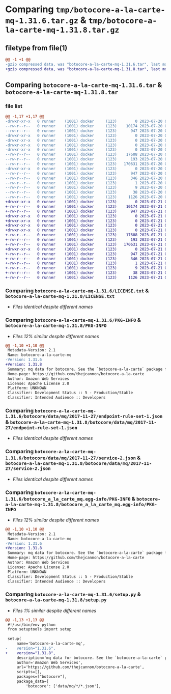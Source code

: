 # Comparing `tmp/botocore-a-la-carte-mq-1.31.6.tar.gz` & `tmp/botocore-a-la-carte-mq-1.31.8.tar.gz`

## filetype from file(1)

```diff
@@ -1 +1 @@
-gzip compressed data, was "botocore-a-la-carte-mq-1.31.6.tar", last modified: Thu Jul 20 01:20:28 2023, max compression
+gzip compressed data, was "botocore-a-la-carte-mq-1.31.8.tar", last modified: Fri Jul 21 01:21:37 2023, max compression
```

## Comparing `botocore-a-la-carte-mq-1.31.6.tar` & `botocore-a-la-carte-mq-1.31.8.tar`

### file list

```diff
@@ -1,17 +1,17 @@
-drwxr-xr-x   0 runner    (1001) docker     (123)        0 2023-07-20 01:20:28.086749 botocore-a-la-carte-mq-1.31.6/
--rw-r--r--   0 runner    (1001) docker     (123)    10174 2023-07-20 01:20:27.000000 botocore-a-la-carte-mq-1.31.6/LICENSE.txt
--rw-r--r--   0 runner    (1001) docker     (123)      947 2023-07-20 01:20:28.086749 botocore-a-la-carte-mq-1.31.6/PKG-INFO
-drwxr-xr-x   0 runner    (1001) docker     (123)        0 2023-07-20 01:20:28.082749 botocore-a-la-carte-mq-1.31.6/botocore/
-drwxr-xr-x   0 runner    (1001) docker     (123)        0 2023-07-20 01:20:28.082749 botocore-a-la-carte-mq-1.31.6/botocore/data/
-drwxr-xr-x   0 runner    (1001) docker     (123)        0 2023-07-20 01:20:28.082749 botocore-a-la-carte-mq-1.31.6/botocore/data/mq/
-drwxr-xr-x   0 runner    (1001) docker     (123)        0 2023-07-20 01:20:28.082749 botocore-a-la-carte-mq-1.31.6/botocore/data/mq/2017-11-27/
--rw-r--r--   0 runner    (1001) docker     (123)    17608 2023-07-20 01:19:55.000000 botocore-a-la-carte-mq-1.31.6/botocore/data/mq/2017-11-27/endpoint-rule-set-1.json
--rw-r--r--   0 runner    (1001) docker     (123)      193 2023-07-20 01:19:55.000000 botocore-a-la-carte-mq-1.31.6/botocore/data/mq/2017-11-27/paginators-1.json
--rw-r--r--   0 runner    (1001) docker     (123)   170631 2023-07-20 01:19:55.000000 botocore-a-la-carte-mq-1.31.6/botocore/data/mq/2017-11-27/service-2.json
-drwxr-xr-x   0 runner    (1001) docker     (123)        0 2023-07-20 01:20:28.082749 botocore-a-la-carte-mq-1.31.6/botocore_a_la_carte_mq.egg-info/
--rw-r--r--   0 runner    (1001) docker     (123)      947 2023-07-20 01:20:28.000000 botocore-a-la-carte-mq-1.31.6/botocore_a_la_carte_mq.egg-info/PKG-INFO
--rw-r--r--   0 runner    (1001) docker     (123)      346 2023-07-20 01:20:28.000000 botocore-a-la-carte-mq-1.31.6/botocore_a_la_carte_mq.egg-info/SOURCES.txt
--rw-r--r--   0 runner    (1001) docker     (123)        1 2023-07-20 01:20:28.000000 botocore-a-la-carte-mq-1.31.6/botocore_a_la_carte_mq.egg-info/dependency_links.txt
--rw-r--r--   0 runner    (1001) docker     (123)        9 2023-07-20 01:20:28.000000 botocore-a-la-carte-mq-1.31.6/botocore_a_la_carte_mq.egg-info/top_level.txt
--rw-r--r--   0 runner    (1001) docker     (123)       38 2023-07-20 01:20:28.086749 botocore-a-la-carte-mq-1.31.6/setup.cfg
--rw-r--r--   0 runner    (1001) docker     (123)     1126 2023-07-20 01:20:27.000000 botocore-a-la-carte-mq-1.31.6/setup.py
+drwxr-xr-x   0 runner    (1001) docker     (123)        0 2023-07-21 01:21:37.591220 botocore-a-la-carte-mq-1.31.8/
+-rw-r--r--   0 runner    (1001) docker     (123)    10174 2023-07-21 01:21:37.000000 botocore-a-la-carte-mq-1.31.8/LICENSE.txt
+-rw-r--r--   0 runner    (1001) docker     (123)      947 2023-07-21 01:21:37.591220 botocore-a-la-carte-mq-1.31.8/PKG-INFO
+drwxr-xr-x   0 runner    (1001) docker     (123)        0 2023-07-21 01:21:37.591220 botocore-a-la-carte-mq-1.31.8/botocore/
+drwxr-xr-x   0 runner    (1001) docker     (123)        0 2023-07-21 01:21:37.591220 botocore-a-la-carte-mq-1.31.8/botocore/data/
+drwxr-xr-x   0 runner    (1001) docker     (123)        0 2023-07-21 01:21:37.591220 botocore-a-la-carte-mq-1.31.8/botocore/data/mq/
+drwxr-xr-x   0 runner    (1001) docker     (123)        0 2023-07-21 01:21:37.591220 botocore-a-la-carte-mq-1.31.8/botocore/data/mq/2017-11-27/
+-rw-r--r--   0 runner    (1001) docker     (123)    17608 2023-07-21 01:21:06.000000 botocore-a-la-carte-mq-1.31.8/botocore/data/mq/2017-11-27/endpoint-rule-set-1.json
+-rw-r--r--   0 runner    (1001) docker     (123)      193 2023-07-21 01:21:06.000000 botocore-a-la-carte-mq-1.31.8/botocore/data/mq/2017-11-27/paginators-1.json
+-rw-r--r--   0 runner    (1001) docker     (123)   170631 2023-07-21 01:21:06.000000 botocore-a-la-carte-mq-1.31.8/botocore/data/mq/2017-11-27/service-2.json
+drwxr-xr-x   0 runner    (1001) docker     (123)        0 2023-07-21 01:21:37.591220 botocore-a-la-carte-mq-1.31.8/botocore_a_la_carte_mq.egg-info/
+-rw-r--r--   0 runner    (1001) docker     (123)      947 2023-07-21 01:21:37.000000 botocore-a-la-carte-mq-1.31.8/botocore_a_la_carte_mq.egg-info/PKG-INFO
+-rw-r--r--   0 runner    (1001) docker     (123)      346 2023-07-21 01:21:37.000000 botocore-a-la-carte-mq-1.31.8/botocore_a_la_carte_mq.egg-info/SOURCES.txt
+-rw-r--r--   0 runner    (1001) docker     (123)        1 2023-07-21 01:21:37.000000 botocore-a-la-carte-mq-1.31.8/botocore_a_la_carte_mq.egg-info/dependency_links.txt
+-rw-r--r--   0 runner    (1001) docker     (123)        9 2023-07-21 01:21:37.000000 botocore-a-la-carte-mq-1.31.8/botocore_a_la_carte_mq.egg-info/top_level.txt
+-rw-r--r--   0 runner    (1001) docker     (123)       38 2023-07-21 01:21:37.591220 botocore-a-la-carte-mq-1.31.8/setup.cfg
+-rw-r--r--   0 runner    (1001) docker     (123)     1126 2023-07-21 01:21:37.000000 botocore-a-la-carte-mq-1.31.8/setup.py
```

### Comparing `botocore-a-la-carte-mq-1.31.6/LICENSE.txt` & `botocore-a-la-carte-mq-1.31.8/LICENSE.txt`

 * *Files identical despite different names*

### Comparing `botocore-a-la-carte-mq-1.31.6/PKG-INFO` & `botocore-a-la-carte-mq-1.31.8/PKG-INFO`

 * *Files 12% similar despite different names*

```diff
@@ -1,10 +1,10 @@
 Metadata-Version: 2.1
 Name: botocore-a-la-carte-mq
-Version: 1.31.6
+Version: 1.31.8
 Summary: mq data for botocore. See the `botocore-a-la-carte` package for more info.
 Home-page: https://github.com/thejcannon/botocore-a-la-carte
 Author: Amazon Web Services
 License: Apache License 2.0
 Platform: UNKNOWN
 Classifier: Development Status :: 5 - Production/Stable
 Classifier: Intended Audience :: Developers
```

### Comparing `botocore-a-la-carte-mq-1.31.6/botocore/data/mq/2017-11-27/endpoint-rule-set-1.json` & `botocore-a-la-carte-mq-1.31.8/botocore/data/mq/2017-11-27/endpoint-rule-set-1.json`

 * *Files identical despite different names*

### Comparing `botocore-a-la-carte-mq-1.31.6/botocore/data/mq/2017-11-27/service-2.json` & `botocore-a-la-carte-mq-1.31.8/botocore/data/mq/2017-11-27/service-2.json`

 * *Files identical despite different names*

### Comparing `botocore-a-la-carte-mq-1.31.6/botocore_a_la_carte_mq.egg-info/PKG-INFO` & `botocore-a-la-carte-mq-1.31.8/botocore_a_la_carte_mq.egg-info/PKG-INFO`

 * *Files 12% similar despite different names*

```diff
@@ -1,10 +1,10 @@
 Metadata-Version: 2.1
 Name: botocore-a-la-carte-mq
-Version: 1.31.6
+Version: 1.31.8
 Summary: mq data for botocore. See the `botocore-a-la-carte` package for more info.
 Home-page: https://github.com/thejcannon/botocore-a-la-carte
 Author: Amazon Web Services
 License: Apache License 2.0
 Platform: UNKNOWN
 Classifier: Development Status :: 5 - Production/Stable
 Classifier: Intended Audience :: Developers
```

### Comparing `botocore-a-la-carte-mq-1.31.6/setup.py` & `botocore-a-la-carte-mq-1.31.8/setup.py`

 * *Files 1% similar despite different names*

```diff
@@ -1,13 +1,13 @@
 #!/usr/bin/env python
 from setuptools import setup
 
 setup(
     name='botocore-a-la-carte-mq',
-    version="1.31.6",
+    version="1.31.8",
     description='mq data for botocore. See the `botocore-a-la-carte` package for more info.',
     author='Amazon Web Services',
     url='https://github.com/thejcannon/botocore-a-la-carte',
     scripts=[],
     packages=["botocore"],
     package_data={
         'botocore': ['data/mq/*/*.json'],
```

